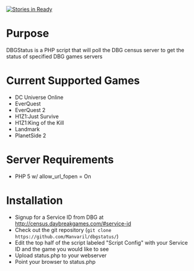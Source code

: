 [![Stories in Ready](https://badge.waffle.io/Manvaril/dbgstatus.svg?label=ready&title=Ready)](http://waffle.io/Manvaril/dbgstatus)

Purpose
=======

DBGStatus is a PHP script that will poll the DBG census server to get the status of specified DBG games servers

Current Supported Games
=======================
* DC Universe Online
* EverQuest
* EverQuest 2
* H1Z1:Just Survive
* H1Z1:King of the Kill
* Landmark
* PlanetSide 2

Server Requirements
===================

* PHP 5 w/ allow_url_fopen = On

Installation
============

* Signup for a Service ID from DBG at http://census.daybreakgames.com/#service-id
* Check out the git repository (`git clone https://github.com/Manvaril/dbgstatus/`)
* Edit the top half of the script labeled "Script Config" with your Service ID and the game you would like to see
* Upload status.php to your webserver
* Point your browser to status.php
